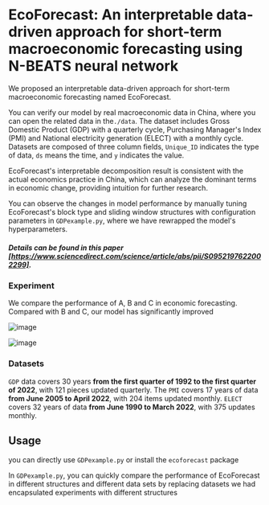 # EcoForecast: An interpretable data-driven approach for short-term macroeconomic forecasting using N-BEATS neural network

We proposed an interpretable data-driven approach for short-term macroeconomic forecasting named EcoForecast.

You can verify our model by real macroeconomic data in China, where you can open the related data in the`./data`. The dataset includes Gross Domestic Product (GDP) with a quarterly cycle, Purchasing Manager's Index (PMI) and National electricity generation (ELECT) with a monthly cycle. Datasets are composed of three column fields, `Unique_ID` indicates the type of data, `ds` means the time, and `y` indicates the value.

EcoForecast's interpretable decomposition result is consistent with the actual economics practice in China, which can analyze the dominant terms in economic change, providing intuition for further research.

You can observe the changes in model performance by manually tuning EcoForecast's block type and sliding window structures with configuration parameters in `GDPexample.py`, where we have rewrapped the model's hyperparameters.

##### Details can be found in this paper [https://www.sciencedirect.com/science/article/abs/pii/S0952197622002299].

### Experiment

We compare the performance of A, B and C in economic forecasting. Compared with B and C, our model has significantly improved


![image](https://github.com/navfour/ecotrans/img1.svg)

![image](https://github.com/navfour/ecotrans/img2.svg)

### Datasets
`GDP` data covers 30 years **from the first quarter of 1992 to the first quarter of 2022**, with 121 pieces updated quarterly. The `PMI` covers 17 years of data **from June 2005 to April 2022**, with 204 items updated monthly. `ELECT` covers 32 years of data **from June 1990 to March 2022**, with 375 updates monthly.

## Usage
you can directly use `GDPexample.py` or install the `ecoforecast` package

In `GDPexample.py`, you can quickly compare the performance of EcoForecast in different structures and different data sets by replacing datasets we had encapsulated experiments with different structures
